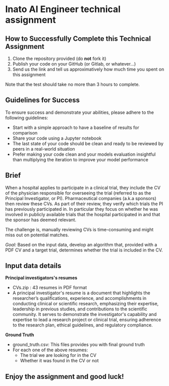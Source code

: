 # Inato AI Engineer technical assignment

## How to Successfully Complete this Technical Assignment

1. Clone the repository provided (do **not** fork it)
2. Publish your code on your GitHub (or Gitlab, or whatever...)
3. Send us the link and tell us approximatively how much time you spent on this assignment

Note that the test should take no more than 3 hours to complete.

## Guidelines for Success

To ensure success and demonstrate your abilities, please adhere to the following guidelines:

- Start with a simple approach to have a baseline of results for comparison
- Share your code using a Jupyter notebook
- The last state of your code should be clean and ready to be reviewed by peers in a real-world situation
- Prefer making your code clean and your models evaluation insightful than multiplying the iteration to improve your model performance

## Brief 

When a hospital applies to participate in a clinical trial, they include the CV of the physician responsible for overseeing the trial (referred to as the Principal Investigator, or PI). Pharmaceutical companies (a.k.a sponsors) then review these CVs. As part of their review, they verify which trials the PI has previously participated in. In particular they focus on whether he was involved in publicly available trials that the hospital participated in and that the sponsor has deemed relevant.

The challenge is, manually reviewing CVs is time-consuming and might miss out on potential matches.

*Goal:*
Based on the input data, develop an algorithm that, provided with a PDF CV and a target trial, determines whether the trial is included in the CV.


## Input data details

**Principal investigators's resumes**
- CVs.zip : 43 resumes in PDF format
- A principal investigator's resume is a document that highlights the researcher’s qualifications, experience, and accomplishments in conducting clinical or scientific research, emphasizing their expertise, leadership in previous studies, and contributions to the scientific community. It serves to demonstrate the investigator's capability and expertise to lead a research project or clinical trial, ensuring adherence to the research plan, ethical guidelines, and regulatory compliance.

**Ground Truth**
- ground_truth.csv: This files provides you with final ground truth
- For each one of the above resumes:
    - The trial we are looking for in the CV
    - Whether it was found in the CV or not

## Enjoy the assignment and good luck! ##
